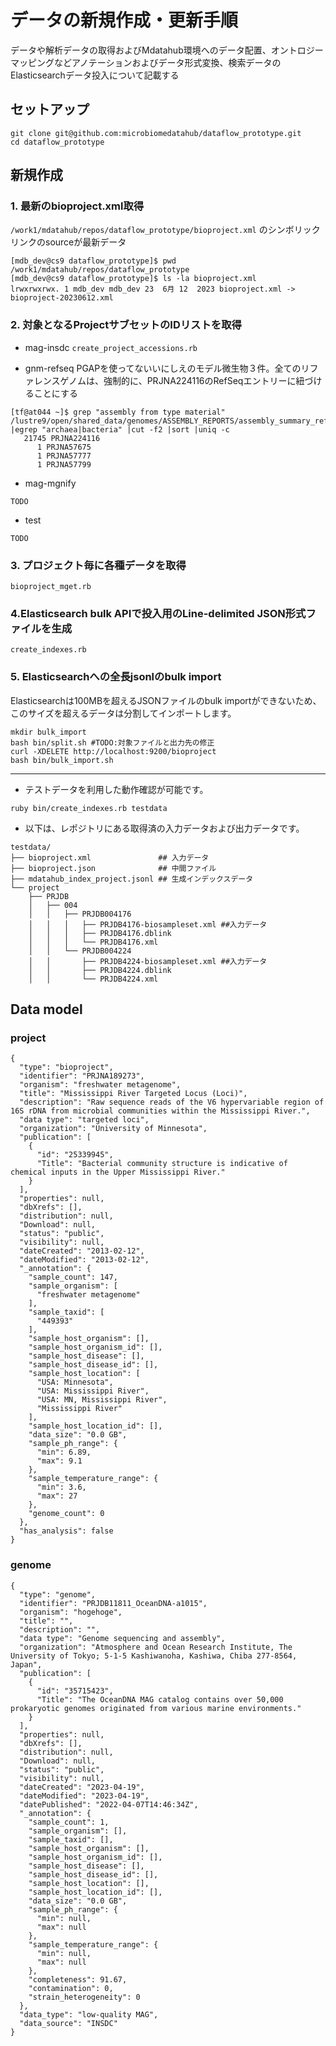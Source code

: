 # データの新規作成・更新手順

データや解析データの取得およびMdatahub環境へのデータ配置、オントロジーマッピングなどアノテーションおよびデータ形式変換、検索データのElasticsearchデータ投入について記載する

## セットアップ 
```
git clone git@github.com:microbiomedatahub/dataflow_prototype.git
cd dataflow_prototype
```


## 新規作成
### 1. 最新のbioproject.xml取得
```/work1/mdatahub/repos/dataflow_prototype/bioproject.xml```
のシンボリックリンクのsourceが最新データ

```
[mdb_dev@cs9 dataflow_prototype]$ pwd
/work1/mdatahub/repos/dataflow_prototype
[mdb_dev@cs9 dataflow_prototype]$ ls -la bioproject.xml
lrwxrwxrwx. 1 mdb_dev mdb_dev 23  6月 12  2023 bioproject.xml -> bioproject-20230612.xml
```

### 2. 対象となるProjectサブセットのIDリストを取得
* mag-insdc
`create_project_accessions.rb `

* gnm-refseq
PGAPを使ってないいにしえのモデル微生物３件。全てのリファレンスゲノムは、強制的に、PRJNA224116のRefSeqエントリーに紐づけることにする
```
[tf@at044 ~]$ grep "assembly from type material" /lustre9/open/shared_data/genomes/ASSEMBLY_REPORTS/assembly_summary_refseq.txt |egrep "archaea|bacteria" |cut -f2 |sort |uniq -c
   21745 PRJNA224116
      1 PRJNA57675
      1 PRJNA57777
      1 PRJNA57799
```

* mag-mgnify
```
TODO
```

* test
```
TODO
```

### 3. プロジェクト毎に各種データを取得
`bioproject_mget.rb`

### 4.Elasticsearch bulk APIで投入用のLine-delimited JSON形式ファイルを生成

`create_indexes.rb`

### 5. Elasticsearchへの全長jsonlのbulk import
Elasticsearchは100MBを超えるJSONファイルのbulk importができないため、このサイズを超えるデータは分割してインポートします。

```
mkdir bulk_import
bash bin/split.sh #TODO:対象ファイルと出力先の修正
curl -XDELETE http://localhost:9200/bioproject 
bash bin/bulk_import.sh
```

---
- テストデータを利用した動作確認が可能です。
```
ruby bin/create_indexes.rb testdata
```

- 以下は、レポジトリにある取得済の入力データおよび出力データです。
```
testdata/
├── bioproject.xml               ## 入力データ
├── bioproject.json              ## 中間ファイル
├── mdatahub_index_project.jsonl ## 生成インデックスデータ
└── project
    ├── PRJDB
    │   ├── 004
    │   │   ├── PRJDB004176
    │   │   │   ├── PRJDB4176-biosampleset.xml ##入力データ
    │   │   │   ├── PRJDB4176.dblink
    │   │   │   └── PRJDB4176.xml
    │   │   └── PRJDB004224
    │   │       ├── PRJDB4224-biosampleset.xml ##入力データ
    │   │       ├── PRJDB4224.dblink
    │   │       └── PRJDB4224.xml
```



## Data model

### project
```
{
  "type": "bioproject",
  "identifier": "PRJNA189273",
  "organism": "freshwater metagenome",
  "title": "Mississippi River Targeted Locus (Loci)",
  "description": "Raw sequence reads of the V6 hypervariable region of 16S rDNA from microbial communities within the Mississippi River.",
  "data type": "targeted loci",
  "organization": "University of Minnesota",
  "publication": [
    {
      "id": "25339945",
      "Title": "Bacterial community structure is indicative of chemical inputs in the Upper Mississippi River."
    }
  ],
  "properties": null,
  "dbXrefs": [],
  "distribution": null,
  "Download": null,
  "status": "public",
  "visibility": null,
  "dateCreated": "2013-02-12",
  "dateModified": "2013-02-12",
  "_annotation": {
    "sample_count": 147,
    "sample_organism": [
      "freshwater metagenome"
    ],
    "sample_taxid": [
      "449393"
    ],
    "sample_host_organism": [],
    "sample_host_organism_id": [],
    "sample_host_disease": [],
    "sample_host_disease_id": [],
    "sample_host_location": [
      "USA: Minnesota",
      "USA: Mississippi River",
      "USA: MN, Mississippi River",
      "Mississippi River"
    ],
    "sample_host_location_id": [],
    "data_size": "0.0 GB",
    "sample_ph_range": {
      "min": 6.89,
      "max": 9.1
    },
    "sample_temperature_range": {
      "min": 3.6,
      "max": 27
    },
    "genome_count": 0
  },
  "has_analysis": false
}
```

### genome
```
{
  "type": "genome",
  "identifier": "PRJDB11811_OceanDNA-a1015",
  "organism": "hogehoge",
  "title": "",
  "description": "",
  "data type": "Genome sequencing and assembly",
  "organization": "Atmosphere and Ocean Research Institute, The University of Tokyo; 5-1-5 Kashiwanoha, Kashiwa, Chiba 277-8564, Japan",
  "publication": [
    {
      "id": "35715423",
      "Title": "The OceanDNA MAG catalog contains over 50,000 prokaryotic genomes originated from various marine environments."
    }
  ],
  "properties": null,
  "dbXrefs": [],
  "distribution": null,
  "Download": null,
  "status": "public",
  "visibility": null,
  "dateCreated": "2023-04-19",
  "dateModified": "2023-04-19",
  "datePublished": "2022-04-07T14:46:34Z",
  "_annotation": {
    "sample_count": 1,
    "sample_organism": [],
    "sample_taxid": [],
    "sample_host_organism": [],
    "sample_host_organism_id": [],
    "sample_host_disease": [],
    "sample_host_disease_id": [],
    "sample_host_location": [],
    "sample_host_location_id": [],
    "data_size": "0.0 GB",
    "sample_ph_range": {
      "min": null,
      "max": null
    },
    "sample_temperature_range": {
      "min": null,
      "max": null
    },
    "completeness": 91.67,
    "contamination": 0,
    "strain_heterogeneity": 0
  },
  "data_type": "low-quality MAG",
  "data_source": "INSDC"
}
```

